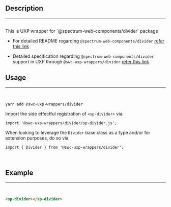 ## Description

---

<br />
This is UXP wrapper for `@spectrum-web-components/divider` package 
<br />

-   For detailed README regarding `@spectrum-web-components/divider` [refer this link](https://www.npmjs.com/package/@spectrum-web-components/divider/v/0.5.0)

-   Detailed specification regarding `@spectrum-web-components/divider` support in UXP through `@swc-uxp-wrappers/divider` [refer this link](https://developer.adobe.com/photoshop/uxp/2022/uxp-api/reference-spectrum/swc/)

## Usage

---

<br />

```
yarn add @swc-uxp-wrappers/divider
```

Import the side effectful registration of `<sp-divider>` via:

```
import '@swc-uxp-wrappers/divider/sp-divider.js';
```

When looking to leverage the `Divider` base class as a type and/or for extension purposes, do so via:

```
import { Divider } from '@swc-uxp-wrappers/divider';
```

<br />

## Example

---

<br />

```html
<sp-divider></sp-divider>
```
